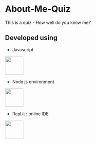 # About-Me-Quiz
This is a quiz - How well do you know me?

## Developed using 

- Javascript
<img src="https://cdn.worldvectorlogo.com/logos/javascript-1.svg" height="60" width="60" />

- Node js environment
<img src="https://cdn.worldvectorlogo.com/logos/node-js-logo.svg" height="60" width="60" />

- Repl.it : online IDE
<img src="https://cdn.worldvectorlogo.com/logos/replit.svg" height="60" width="60" />
